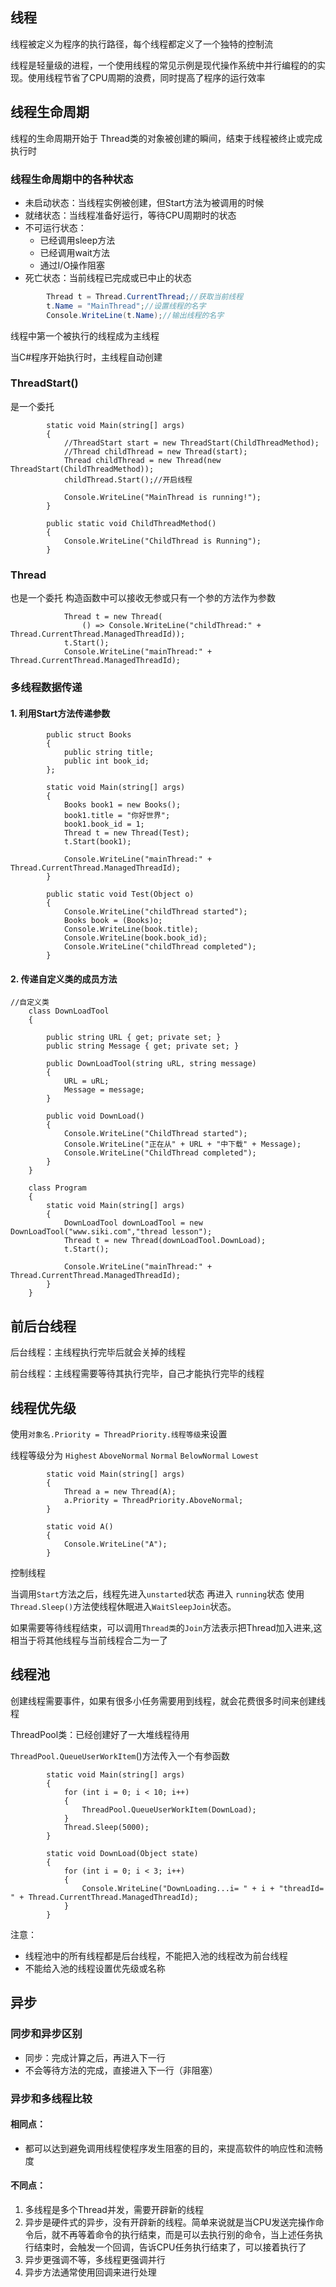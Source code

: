 ## 线程

线程被定义为程序的执行路径，每个线程都定义了一个独特的控制流

线程是轻量级的进程，一个使用线程的常见示例是现代操作系统中并行编程的的实现。使用线程节省了CPU周期的浪费，同时提高了程序的运行效率

## 线程生命周期

线程的生命周期开始于 Thread类的对象被创建的瞬间，结束于线程被终止或完成执行时

### 线程生命周期中的各种状态

- 未启动状态：当线程实例被创建，但Start方法为被调用的时候
- 就绪状态：当线程准备好运行，等待CPU周期时的状态
- 不可运行状态：
  - 已经调用sleep方法
  - 已经调用wait方法
  - 通过I/O操作阻塞
- 死亡状态：当前线程已完成或已中止的状态

```csharp
        Thread t = Thread.CurrentThread;//获取当前线程
        t.Name = "MainThread";//设置线程的名字
        Console.WriteLine(t.Name);//输出线程的名字
```

线程中第一个被执行的线程成为主线程

当C#程序开始执行时，主线程自动创建

### ThreadStart()

是一个委托

~~~Csharp
        static void Main(string[] args)
        {
            //ThreadStart start = new ThreadStart(ChildThreadMethod);
            //Thread childThread = new Thread(start);
            Thread childThread = new Thread(new ThreadStart(ChildThreadMethod));
            childThread.Start();//开启线程

            Console.WriteLine("MainThread is running!");
        }

        public static void ChildThreadMethod()
        {
            Console.WriteLine("ChildThread is Running");
        }
~~~

### Thread

也是一个委托 构造函数中可以接收无参或只有一个参的方法作为参数

~~~Csharp
            Thread t = new Thread(
                () => Console.WriteLine("childThread:" + Thread.CurrentThread.ManagedThreadId));
            t.Start();
            Console.WriteLine("mainThread:" + Thread.CurrentThread.ManagedThreadId);
~~~

### 多线程数据传递

#### 1. 利用Start方法传递参数

~~~Csharp
        public struct Books
        {
            public string title;
            public int book_id;
        };

        static void Main(string[] args)
        {
            Books book1 = new Books();
            book1.title = "你好世界";
            book1.book_id = 1;
            Thread t = new Thread(Test);
            t.Start(book1);

            Console.WriteLine("mainThread:" + Thread.CurrentThread.ManagedThreadId);
        }

        public static void Test(Object o)
        {
            Console.WriteLine("childThread started");
            Books book = (Books)o;
            Console.WriteLine(book.title);
            Console.WriteLine(book.book_id);
            Console.WriteLine("childThread completed");
        }
~~~

#### 2. 传递自定义类的成员方法

~~~Csharp
//自定义类
    class DownLoadTool
    {

        public string URL { get; private set; }
        public string Message { get; private set; }

        public DownLoadTool(string uRL, string message)
        {
            URL = uRL;
            Message = message;
        }

        public void DownLoad()
        {
            Console.WriteLine("ChildThread started");
            Console.WriteLine("正在从" + URL + "中下载" + Message);
            Console.WriteLine("ChildThread completed");
        }
    }
~~~

~~~Csharp
    class Program
    {
        static void Main(string[] args)
        {
            DownLoadTool downLoadTool = new DownLoadTool("www.siki.com","thread lesson");
            Thread t = new Thread(downLoadTool.DownLoad);
            t.Start();

            Console.WriteLine("mainThread:" + Thread.CurrentThread.ManagedThreadId);
        }
    }
~~~

## 前后台线程

后台线程：主线程执行完毕后就会关掉的线程

前台线程：主线程需要等待其执行完毕，自己才能执行完毕的线程

## 线程优先级

使用`对象名.Priority = ThreadPriority.线程等级`来设置

线程等级分为 `Highest`  `AboveNormal`  `Normal` `BelowNormal`  `Lowest`

~~~Csharp
        static void Main(string[] args)
        {
            Thread a = new Thread(A);
            a.Priority = ThreadPriority.AboveNormal;
        }

        static void A()
        {
            Console.WriteLine("A");
        }
~~~

控制线程

当调用`Start`方法之后，线程先进入`unstarted`状态 再进入 `running`状态 使用`Thread.Sleep()`方法使线程休眠进入`WaitSleepJoin`状态。

如果需要等待线程结束，可以调用`Thread类`的`Join`方法表示把Thread加入进来,这相当于将其他线程与当前线程合二为一了

## 线程池

创建线程需要事件，如果有很多小任务需要用到线程，就会花费很多时间来创建线程

ThreadPool类：已经创建好了一大堆线程待用

`ThreadPool.QueueUserWorkItem`()方法传入一个有参函数

~~~Csharp
        static void Main(string[] args)
        {
            for (int i = 0; i < 10; i++)
            {
                ThreadPool.QueueUserWorkItem(DownLoad);
            }
            Thread.Sleep(5000);
        }

        static void DownLoad(Object state)
        {
            for (int i = 0; i < 3; i++)
            {
                Console.WriteLine("DownLoading...i= " + i + "threadId= " + Thread.CurrentThread.ManagedThreadId);
            }
        }
~~~

注意：

- 线程池中的所有线程都是后台线程，不能把入池的线程改为前台线程
- 不能给入池的线程设置优先级或名称 

## 异步

### 同步和异步区别

- 同步：完成计算之后，再进入下一行
- 不会等待方法的完成，直接进入下一行（非阻塞）

### 异步和多线程比较

#### 相同点：

- 都可以达到避免调用线程使程序发生阻塞的目的，来提高软件的响应性和流畅度

#### 不同点：

1. 多线程是多个Thread并发，需要开辟新的线程
2. 异步是硬件式的异步，没有开辟新的线程。简单来说就是当CPU发送完操作命令后，就不再等着命令的执行结束，而是可以去执行别的命令，当上述任务执行结束时，会触发一个回调，告诉CPU任务执行结束了，可以接着执行了
3. 异步更强调不等，多线程更强调并行
4. 异步方法通常使用回调来进行处理

